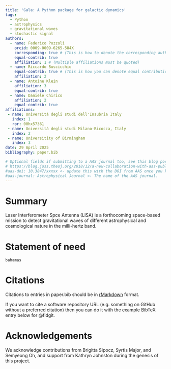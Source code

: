 ```yaml
---
title: 'Gala: A Python package for galactic dynamics'
tags:
  - Python
  - astrophysics
  - gravitational waves
  - stochastic signal
authors:
  - name: Federico Pozzoli
    orcid: 0009-0009-6265-584X
    corresponding: true # (This is how to denote the corresponding author)
    equal-contrib: true
    affiliation: 1 # (Multiple affiliations must be quoted)
  - name: Riccardo Buscicchio
    equal-contrib: true # (This is how you can denote equal contributions between multiple authors)
    affiliation: 2
  - name: Antoine Klein
    affiliation: 3
    equal-contrib: true
  - name: Daniele Chirico
    affiliation: 2
    equal-contrib: true
affiliations:
 - name: Università degli studi dell'Insubria Italy
   index: 1
   ror: 00hx57361
 - name: Università degli studi Milano-Bicocca, Italy
   index: 2
 - name: Universitity of Birmingham
   index: 3
date: 29 April 2025
bibliography: paper.bib

# Optional fields if submitting to a AAS journal too, see this blog post:
# https://blog.joss.theoj.org/2018/12/a-new-collaboration-with-aas-publishing
#aas-doi: 10.3847/xxxxx <- update this with the DOI from AAS once you know it.
#aas-journal: Astrophysical Journal <- The name of the AAS journal.
---
```


# Summary

Laser Interferometer Spce Antenna (LISA) is a forthocoming space-based mission to detect 
gravitational waves of different astrophysical and cosmological nature in the milli-hertz band. 

# Statement of need

`bahamas` 

# Citations

Citations to entries in paper.bib should be in
[rMarkdown](http://rmarkdown.rstudio.com/authoring_bibliographies_and_citations.html)
format.

If you want to cite a software repository URL (e.g. something on GitHub without a preferred
citation) then you can do it with the example BibTeX entry below for @fidgit.

# Acknowledgements

We acknowledge contributions from Brigitta Sipocz, Syrtis Major, and Semyeong
Oh, and support from Kathryn Johnston during the genesis of this project.




